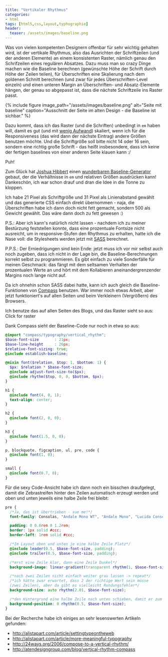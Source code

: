 ```yaml
---
title: "Vertikaler Rhythmus"
categories:
- html
tags: [html5,css,layout,typhographie]
header:
  teaser: /assets/images/baseline.png
---
```

Was von vielen kompetenten Designern offenbar für sehr wichtig gehalten wird, ist der vertikale Rhythmus, also das Ausrichten der Schriftzeilen (und der anderen Elemente) an einem konsistenten Raster, nämlich genau den Schrifzeilen eines regulären Absatzes. Dazu muss man so crazy Dinge machen wie die Baseline berechnen (gewünschte Höhe der Schrift durch Höhe der Zeilen teilen), für Überschriften eine Skalierung nach dem goldenen Schnitt berechnen (und zwar für jedes Überschriften-Level einzeln) und einen unteren Margin an Überschriften- und Absatz-Elemente hängen, der genau so abgepasst ist, dass die nächste Schriftzeile ins Raster passt.

{% include figure image_path="/assets/images/baseline.png" alt="Seite mit baseline" caption="Ausschnitt der Seite im alten Design - die Baseline ist sichbar." %}

Dazu kommt, dass ich das Raster (und die Schriften) unbedingt in `em` haben will, damit
es gut (und mit [wenig Aufwand](http://joshnh.com/2011/07/26/are-you-using-ems-with-your-media-queries/))
skaliert, wenn ich für die Responsiveness (das wird dann der nächste Eintrag)
andere Größen benutzen möchte.
Und die Schriftgröße soll bitte nicht 14 oder 16 sein, sondern eine richtig große Schrift - das
heißt insbesondere, dass ich keine der fertigen baselines
von einer anderen Seite klauen kann :/

Puh!

Zum Glück hat [Joshua Hibbert](http://joshnh.com/) einen
[wunderbaren Baseline-Generator](http://joshnh.com/tools/em-baseline-generator.html) gebaut, der die Verhältnisse in `em` und relativen Größen ausdrücken kann! Dankeschön, ich war schon drauf und dran die Idee in die Tonne zu kloppen.

Ich habe 21 Pixel als Schriftgröße und 31 Pixel als Linienabstand gewählt und das generierte CSS
einfach direkt übernommen - naja, die Überschriften habe ich dann doch nicht fett gemacht,
sondern 500 als Gewicht gewählt. Das wäre dann doch zu
fett gewesen :)

P.S.: Aber ich kann's natürlich nicht lassen - nachdem ich zu meiner Bestürzung
feststellen konnte, dass eine prozentuale Fontsize nicht ausreicht, um in responsive-Stufen den
Rhythmus zu erhalten, hatte ich die Nase voll: die Stylesheets werden jetzt mit
[SASS](http://sass-lang.com/) berechnet.

P.P.S.: Der Erniedrigungen sind kein Ende: jetzt muss ich vor mir selbst auch noch zugeben, dass ich
nicht in der Lage bin, die Baseline-Berechnungen korrekt selbst zu programmieren. Es gibt einfach
zu viele Sonderfälle für meinen Geschmack: das fängt mit dem seltsamen Verhalten der prozentualen
Werte an und hört mit dem Kollabieren aneinandergrenzender Margins noch lange nicht auf.

Da ich ohnehin schon SASS dabei hatte, kann ich auch gleich die Baseline-Funktionen von
[Compass](http://compass-style.org/reference/compass/typography/vertical_rhythm/) benutzen.
War immer noch etwas Arbeit, aber jetzt funktioniert's auf allen Seiten und beim Verkleinern
(Vergrößern) des Browsers.

Ich benutze das auf allen Seiten des Blogs, und das Raster sieht so aus: <span class="js_baseline_trigger btn">Click for raster</span>

Dank Compass sieht der Baseline-Code nur noch in etwa so aus:

```scss
@import "compass/typography/vertical_rhythm";
$base-font-size       : 21px;
$base-line-height     : 26px;
$relative-font-sizing: true;
@include establish-baseline;

@mixin font($relation, $top: 1, $bottom: 1) {
  $px: $relation * $base-font-size;
  @include adjust-font-size-to($px);
  @include rhythm($top, 0, 0, $bottom, $px);
}

h1 {
  @include font(4, 0, 1);
  text-align: center;
}

h2 {
  @include font(2, 0, 0);
}

h3 {
  @include font(1.5, 0, 0);
}

p, blockquote, figcaption, ul, pre, code {
  @include font(1, 0);
}

small {
  @include font(0.7, 0);
}
```

Für die sexy Code-Ansicht habe ich dann noch ein bisschen draufgelegt, damit die
Zebrastreifen hinter den Zeilen automatisch erzeugt werden und oben und unten jeweils eine halbe Zeile
frei bleibt:

```scss
pre {
  /*Ja, das ist übertrieben - sue me!*/
  font-family: Consolas, "Andale Mono WT", "Andale Mono", "Lucida Console", "Lucida Sans Typewriter", "DejaVu Sans Mono", "Bitstream Vera Sans Mono", "Liberation Mono", "Nimbus Mono L", Monaco, "Courier New", Courier, monospace;

  padding: 0 0.8rem 0 1.2rem;
  border: 1px solid #ccc;
  border-left: 1rem solid #ccc;

  /*Im Layout oben und unten je eine halbe Zeile Platz*/
  @include leader(0.5, $base-font-size, padding);
  @include trailer(0.5, $base-font-size, padding);

  /*erst eine Zeile klar, dann eine Zeile Dunkel*/
  background-image: linear-gradient(transparent rhythm(1, $base-font-size), #ececec rhythm(1, $base-font-size));

  /*nach zwei Zeilen nicht einfach weiter grau lassen -> repeat*/
  /*ich hätte zwar erwartet, dass 2 der richtige Wert sein müsse
  (zwei Zeilen), aber da gibt es vielleicht Rundungsfehler*/
  background-size: auto rhythm(2.01, $base-font-size);

  /*den Hintergrund eine halbe Zeile nach unten schieben, damit er zum verschobenen Layout passt */
  background-position: 0 rhythm(0.5, $base-font-size);
}
```

Bei der Recherche habe ich einiges an sehr lesenswerten Artikeln gefunden:

- http://alistapart.com/article/settingtypeontheweb
- http://alistapart.com/article/more-meaningful-typography
- http://24ways.org/2006/compose-to-a-vertical-rhythm/
- http://atendesigngroup.com/blog/vertical-rhythm-compass